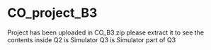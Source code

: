 # CO_project_B3
Project has been uploaded in CO_B3.zip please extract it to see the contents inside
Q2 is Simulator
Q3 is Simulator part of Q3
